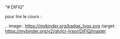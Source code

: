 "# DIFIQ" 

pour lire le cours : 

.. image:: https://mybinder.org/badge_logo.svg
 :target: https://mybinder.org/v2/gh/jcr-lyxor/DIFIQ/master
